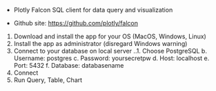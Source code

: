 * Plotly Falcon SQL client for data query and visualization

* Github site: https://github.com/plotly/falcon

1. Download and install the app for your OS (MacOS, Windows, Linux)
2. Install the app as administrator (disregard Windows warning)
3. Connect to your database on local server
  ..1. Choose PostgreSQL
  b. Username: postgres
  c. Password: yoursecretpw
  d. Host: localhost
  e. Port: 5432
  f. Database: databasename
4. Connect
5. Run Query, Table, Chart
